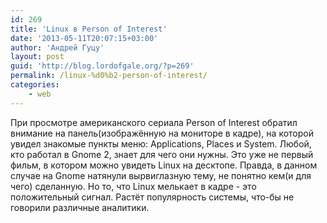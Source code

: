 ```yaml
---
id: 269
title: 'Linux в Person of Interest'
date: '2013-05-11T20:07:15+03:00'
author: 'Андрей Гуцу'
layout: post
guid: 'http://blog.lordofgale.org/?p=269'
permalink: /linux-%d0%b2-person-of-interest/
categories:
    - web
---
```


При просмотре американского сериала Person of Interest обратил внимание на панель(изображённую на мониторе в кадре), на которой увидел знакомые пункты меню: Applications, Places и System. Любой, кто работал в Gnome 2, знает для чего они нужны. Это уже не первый фильм, в котором можно увидеть Linux на десктопе. Правда, в данном случае на Gnome натянули вырвиглазную тему, не понятно кем(и для чего) сделанную. Но то, что Linux мелькает в кадре - это положительный сигнал. Растёт популярность системы, что-бы не говорили различные аналитики. 